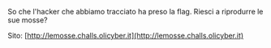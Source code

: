 So che l'hacker che abbiamo tracciato ha preso la flag. Riesci a riprodurre le sue mosse?

Sito: [http://lemosse.challs.olicyber.it](http://lemosse.challs.olicyber.it)
